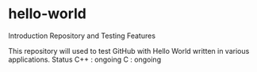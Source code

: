 # hello-world
Introduction Repository and Testing Features

This repository will used to test GitHub with Hello World written in various applications.
Status
        C++ : ongoing
        C   : ongoing
